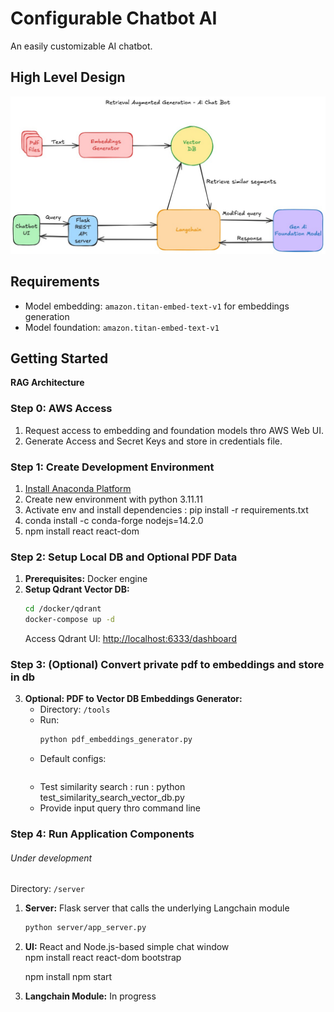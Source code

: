 # Configurable Chatbot AI

An easily customizable AI chatbot.

## High Level Design

![HLD](static\RAG_hld.jpeg)

## Requirements

- Model embedding: `amazon.titan-embed-text-v1` for embeddings generation  
- Model foundation: `amazon.titan-embed-text-v1`  

## Getting Started

**RAG Architecture**

### Step 0: AWS Access

1. Request access to embedding and foundation models thro AWS Web UI.
2. Generate Access and Secret Keys and store in credentials file. 

### Step 1: Create Development Environment

1. [Install Anaconda Platform](https://www.anaconda.com/download)  
2. Create new environment with python 3.11.11 
3. Activate env and install dependencies : pip install -r requirements.txt
4. conda install -c conda-forge nodejs=14.2.0
5. npm install react react-dom

### Step 2: Setup Local DB and Optional PDF Data  

1. **Prerequisites:** Docker engine  
2. **Setup Qdrant Vector DB:**  
   ```sh
   cd /docker/qdrant
   docker-compose up -d
   ```
   Access Qdrant UI: [http://localhost:6333/dashboard](http://localhost:6333/dashboard)  


### Step 3: (Optional) Convert private pdf to embeddings and store in db 

3. **Optional: PDF to Vector DB Embeddings Generator:**  
   - Directory: `/tools`  
   - Run:  
     ```sh
     python pdf_embeddings_generator.py
     ```
   - Default configs:  
     ```yaml
   
     ```
   - Test similarity search : run : python test_similarity_search_vector_db.py
   -  Provide input query thro command line

### Step 4: Run Application Components  
 ###### Under development #############

  Directory: `/server`
1. **Server:** Flask server that calls the underlying Langchain module  
   ```sh
   python server/app_server.py
   ```
2. **UI:** React and Node.js-based simple chat window  
npm install react react-dom bootstrap

   npm install
   npm start
3. **Langchain Module:** In progress  

